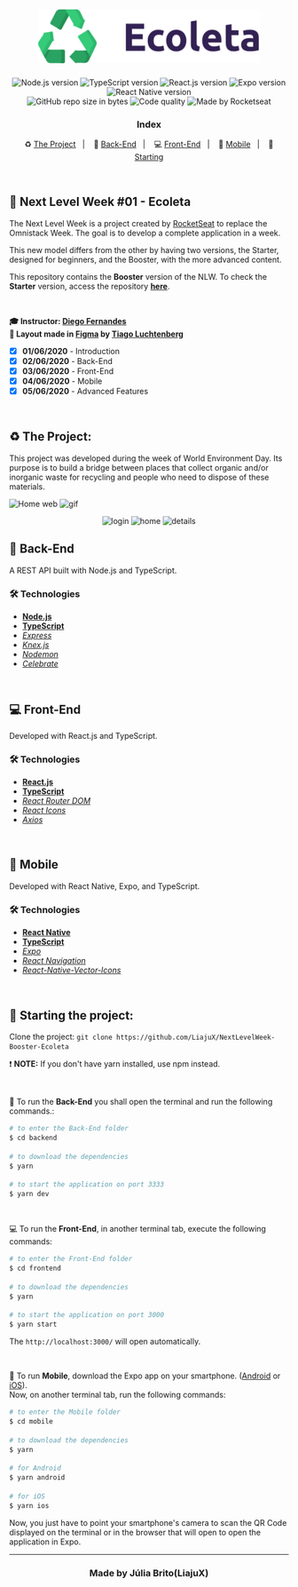 <h1 align="center">
  <img src="./frontend/src/assets/logo.svg" alt="Ecoleta" width="400px">
</h1>

<p align="center">
  <img alt="Node.js version" src="https://img.shields.io/badge/Node.js-v12.16.1-689f63?style=flat&logoColor=689f63&logo=node.js">
  
  <img alt="TypeScript version" src="https://img.shields.io/badge/TypeScript-v3.9.3-007acc?style=flat&logoColor=007acc&logo=typescript">
  
  <img alt="React.js version" src="https://img.shields.io/badge/React.js-v16.13.1-60dafb?style=flat&logoColor=60dafb&logo=react">

  <img alt="Expo version" src="https://img.shields.io/badge/Expo-v36.0.0-blue?style=flat&logo=expo">

  <img alt="React Native version" src="https://img.shields.io/badge/React_Native-v0.62.2-7159c1?style=flat&logoColor=60dafb&logo=react">
  
  <br>
  
  <img alt="GitHub repo size in bytes" src="https://img.shields.io/github/repo-size/LiajuX/NextLevelWeek-Booster-Ecoleta?color=green">
  
  <img alt="Code quality" src="https://api.codacy.com/project/badge/Grade/722ecf5da4644001995eba58bb45bfe9">
  
  <img alt="Made by Rocketseat" src="https://img.shields.io/github/license/Liajux/NextLevelWeek-Booster-Ecoleta">
</p>

<h3 align="center">
  Index
</h3>

<p align="center">
  ♻️ <a href="#%EF%B8%8F-the-project">The Project</a>&nbsp;&nbsp;&nbsp;|&nbsp;&nbsp;&nbsp;
  🤖 <a href="#-back-end">Back-End</a>&nbsp;&nbsp;&nbsp;|&nbsp;&nbsp;&nbsp;
  💻 <a href="#-front-end">Front-End</a>&nbsp;&nbsp;&nbsp;|&nbsp;&nbsp;&nbsp;
  📱 <a href="#-mobile">Mobile</a>&nbsp;&nbsp;&nbsp;|&nbsp;&nbsp;&nbsp;
  🏁 <a href="#-starting-the-project">Starting</a>
</p>

<br>

## 🚀 Next Level Week #01 - Ecoleta  
The Next Level Week is a project created by [RocketSeat](https://rocketseat.com.br/) to replace the Omnistack Week. The goal is to develop a complete application in a week.

This new model differs from the other by having two versions, the Starter, designed for beginners, and the Booster, with the more advanced content.

This repository contains the **Booster** version of the NLW. To check the **Starter** version, access the repository **<a href="https://github.com/LiajuX/NextLevelWeek-Starter-Ecoleta">here</a>**.

<br>

**🎓  Instructor: [Diego Fernandes](https://www.linkedin.com/in/diego-schell-fernandes/)**<br>
**🎨  Layout made in [Figma](https://www.figma.com/) by [Tiago Luchtenberg](https://www.linkedin.com/in/tiago-luchtenberg-0b9a3b97/)**<br>

- [X] **01/06/2020** - Introduction
- [X] **02/06/2020** - Back-End
- [X] **03/06/2020** - Front-End
- [X] **04/06/2020** - Mobile
- [X] **05/06/2020** - Advanced Features

<br> 

## ♻️ The Project:

This project was developed during the week of World Environment Day. Its purpose is to build a bridge between places that collect organic and/or inorganic waste for recycling and people who need to dispose of these materials. 

![Home web](https://user-images.githubusercontent.com/53796370/104236852-ebbd8c80-5435-11eb-912b-7daa197214a5.png)
![gif](https://user-images.githubusercontent.com/53796370/104235768-350cdc80-5434-11eb-9ac2-4d87500302f7.gif)

<div align="center">
  <img src="https://user-images.githubusercontent.com/53796370/104236843-e9f3c900-5435-11eb-98ff-6743cc812b1d.png" alt="login" width="250">
  <img src="https://user-images.githubusercontent.com/53796370/104236838-e8c29c00-5435-11eb-8f0d-212ab7aa3731.png" alt="home" width="250">
  <img src="https://user-images.githubusercontent.com/53796370/104236832-e6f8d880-5435-11eb-8bc7-65c03d5ad88c.png" alt="details" width="250">
</div>

## 🤖 Back-End
A REST API built with Node.js and TypeScript.

### 🛠 Technologies
- **[Node.js](https://nodejs.org/en/)**
- **[TypeScript](https://www.typescriptlang.org/)**
- *[Express](https://expressjs.com/pt-br/)*
- *[Knex.js](http://knexjs.org/)*
- *[Nodemon](https://nodemon.io/)*
- *[Celebrate](https://github.com/arb/celebrate)*

<br>

## 💻 Front-End
Developed with React.js and TypeScript.

### 🛠 Technologies
- **[React.js](https://reactjs.org/)**
- **[TypeScript](https://www.typescriptlang.org/)**
- *[React Router DOM](https://reacttraining.com/react-router/web/guides/quick-start)*
- *[React Icons](https://react-icons.netlify.com/#/)*
- *[Axios](https://nodemon.io/)*

<br>

## 📱 Mobile
Developed with React Native, Expo, and TypeScript.

### 🛠 Technologies
- **[React Native](https://reactnative.dev/)**
- **[TypeScript](https://www.typescriptlang.org/)**
- *[Expo](https://expo.io/)*
- *[React Navigation](https://reactnavigation.org/)*
- *[React-Native-Vector-Icons](https://github.com/oblador/react-native-vector-icons)*

<br>

## 🏁 Starting the project:

Clone the project: `git clone https://github.com/LiajuX/NextLevelWeek-Booster-Ecoleta`

❗ **NOTE:** If you don't have yarn installed, use npm instead.

<br>

🤖 To run the **Back-End** you shall open the terminal and run the following commands.:

````zsh
# to enter the Back-End folder
$ cd backend

# to download the dependencies
$ yarn

# to start the application on port 3333
$ yarn dev
````

<br>

💻 To run the **Front-End**, in another terminal tab, execute the following commands:

````zsh
# to enter the Front-End folder
$ cd frontend

# to download the dependencies
$ yarn

# to start the application on port 3000
$ yarn start
````
The `http://localhost:3000/` will open automatically.

<br>

📱 To run **Mobile**, download the Expo app on your smartphone. ([Android](https://play.google.com/store/apps/details?id=host.exp.exponent&hl=pt_BR) or [iOS](https://apps.apple.com/br/app/expo-client/id982107779)).
<br>Now, on another terminal tab, run the following commands:

````zsh
# to enter the Mobile folder
$ cd mobile

# to download the dependencies
$ yarn

# for Android
$ yarn android

# for iOS
$ yarn ios
````
Now, you just have to point your smartphone's camera to scan the QR Code displayed on the terminal or in the browser that will open to open the application in Expo.

---

<h3 align="center" >
  Made by Júlia Brito(LiajuX)
</h3>
